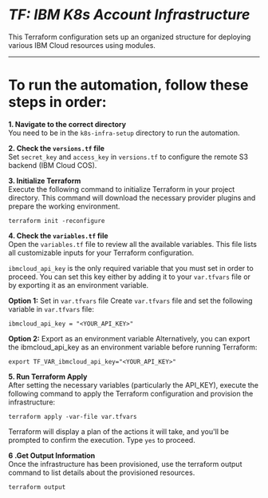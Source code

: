 # _TF: IBM K8s Account Infrastructure_
This Terraform configuration sets up an organized structure for deploying various IBM Cloud resources using modules. 

---
# To run the automation, follow these steps in order:

**1. Navigate to the correct directory**
<br> You need to be in the `k8s-infra-setup` directory to run the automation.

**2. Check the `versions.tf` file**
<br> Set `secret_key` and `access_key` in `versions.tf` to configure the remote S3 backend (IBM Cloud COS).

**3. Initialize Terraform**
<br> Execute the following command to initialize Terraform in your project directory. This command will download the necessary provider plugins and prepare the working environment.
```
terraform init -reconfigure
```

**4. Check the `variables.tf` file**
<br> Open the `variables.tf` file to review all the available variables. This file lists all customizable inputs for your Terraform configuration.

`ibmcloud_api_key` is the only required variable that you must set in order to proceed. You can set this key either by adding it to your `var.tfvars` file or by exporting it as an environment variable.

**Option 1:** Set in `var.tfvars` file
Create `var.tfvars` file and set the following variable in `var.tfvars` file:
```
ibmcloud_api_key = "<YOUR_API_KEY>"
```

**Option 2:** Export as an environment variable
Alternatively, you can export the ibmcloud_api_key as an environment variable before running Terraform:
```
export TF_VAR_ibmcloud_api_key="<YOUR_API_KEY>"
```

**5. Run Terraform Apply**
<br> After setting the necessary variables (particularly the API_KEY), execute the following command to apply the Terraform configuration and provision the infrastructure:
```
terraform apply -var-file var.tfvars
```
Terraform will display a plan of the actions it will take, and you'll be prompted to confirm the execution. Type `yes` to proceed.

**6 .Get Output Information**
<br> Once the infrastructure has been provisioned, use the terraform output command to list details about the provisioned resources.
```
terraform output
```
